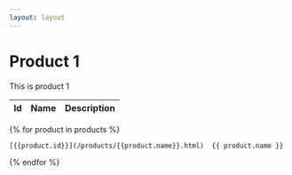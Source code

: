 ```yaml
---
layout: layout
---
```

# Product 1

This is product 1

|Id|Name |Description|
|---|---|---|
{% for product in products %}

    [{{product.id}}](/products/{{product.name}}.html)  {{ product.name }} 

{% endfor %}